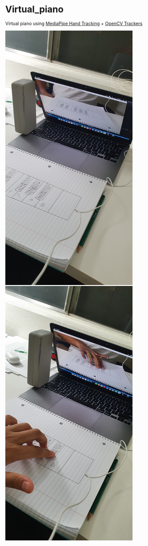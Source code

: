 # Virtual_piano
Virtual piano using [MediaPipe Hand Tracking](https://google.github.io/mediapipe/solutions/hands.html) + [OpenCV Trackers](https://docs.opencv.org/3.4/d9/df8/group__tracking.html)

<img width=400 height = 800 src="./src/overview.jpg"> &nbsp;&nbsp;&nbsp;&nbsp;&nbsp;&nbsp;&nbsp;&nbsp;&nbsp;&nbsp;<img width=400 height = 800 src="./src/main_working.jpg">

